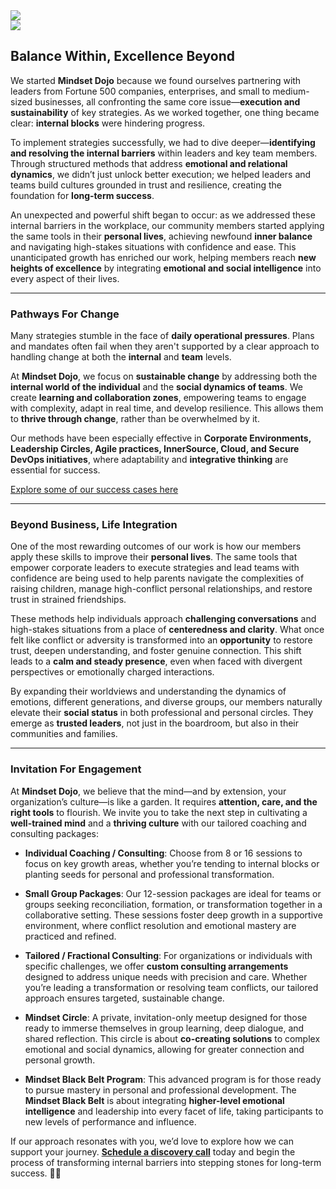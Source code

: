 
<div class="row">
    <div class="col-md-5 col-sm-4 text-center">
        <img class="img-fluid" src="images/DojoLogo-Black-Center.png" style="max-height:350px">
    </div>
    <div class="col-md-7 col-sm-8 text-right d-none d-sm-block">
        <img class="img-fluid" src="images/Pagoda-Black.png" style="max-height:350px">
    </div>
</div>

## Balance Within, Excellence Beyond

We started **Mindset Dojo** because we found ourselves partnering with leaders from Fortune 500 companies, enterprises, and small to medium-sized businesses, all confronting the same core issue—**execution and sustainability** of key strategies. As we worked together, one thing became clear: **internal blocks** were hindering progress.

To implement strategies successfully, we had to dive deeper—**identifying and resolving the internal barriers** within leaders and key team members. Through structured methods that address **emotional and relational dynamics**, we didn’t just unlock better execution; we helped leaders and teams build cultures grounded in trust and resilience, creating the foundation for **long-term success**.

An unexpected and powerful shift began to occur: as we addressed these internal barriers in the workplace, our community members started applying the same tools in their **personal lives**, achieving newfound **inner balance** and navigating high-stakes situations with confidence and ease. This unanticipated growth has enriched our work, helping members reach **new heights of excellence** by integrating **emotional and social intelligence** into every aspect of their lives.

---

### Pathways For Change

Many strategies stumble in the face of **daily operational pressures**. Plans and mandates often fail when they aren't supported by a clear approach to handling change at both the **internal** and **team** levels.

At **Mindset Dojo**, we focus on **sustainable change** by addressing both the **internal world of the individual** and the **social dynamics of teams**. We create **learning and collaboration zones**, empowering teams to engage with complexity, adapt in real time, and develop resilience. This allows them to **thrive through change**, rather than be overwhelmed by it.

Our methods have been especially effective in **Corporate Environments, Leadership Circles, Agile practices, InnerSource, Cloud, and Secure DevOps initiatives**, where adaptability and **integrative thinking** are essential for success.

[Explore some of our success cases here](https://projects.michael.basil.one/)

---

### Beyond Business, Life Integration

One of the most rewarding outcomes of our work is how our members apply these skills to improve their **personal lives**. The same tools that empower corporate leaders to execute strategies and lead teams with confidence are being used to help parents navigate the complexities of raising children, manage high-conflict personal relationships, and restore trust in strained friendships.

These methods help individuals approach **challenging conversations** and high-stakes situations from a place of **centeredness and clarity**. What once felt like conflict or adversity is transformed into an **opportunity** to restore trust, deepen understanding, and foster genuine connection. This shift leads to a **calm and steady presence**, even when faced with divergent perspectives or emotionally charged interactions.

By expanding their worldviews and understanding the dynamics of emotions, different generations, and diverse groups, our members naturally elevate their **social status** in both professional and personal circles. They emerge as **trusted leaders**, not just in the boardroom, but also in their communities and families.

---

### Invitation For Engagement

At **Mindset Dojo**, we believe that the mind—and by extension, your organization’s culture—is like a garden. It requires **attention, care, and the right tools** to flourish. We invite you to take the next step in cultivating a **well-trained mind** and a **thriving culture** with our tailored coaching and consulting packages:

- **Individual Coaching / Consulting**: Choose from 8 or 16 sessions to focus on key growth areas, whether you’re tending to internal blocks or planting seeds for personal and professional transformation.
  
- **Small Group Packages**: Our 12-session packages are ideal for teams or groups seeking reconciliation, formation, or transformation together in a collaborative setting. These sessions foster deep growth in a supportive environment, where conflict resolution and emotional mastery are practiced and refined.
  
- **Tailored / Fractional Consulting**: For organizations or individuals with specific challenges, we offer **custom consulting arrangements** designed to address unique needs with precision and care. Whether you’re leading a transformation or resolving team conflicts, our tailored approach ensures targeted, sustainable change.

- **Mindset Circle**: A private, invitation-only meetup designed for those ready to immerse themselves in group learning, deep dialogue, and shared reflection. This circle is about **co-creating solutions** to complex emotional and social dynamics, allowing for greater connection and personal growth.

- **Mindset Black Belt Program**: This advanced program is for those ready to pursue mastery in personal and professional development. The **Mindset Black Belt** is about integrating **higher-level emotional intelligence** and leadership into every facet of life, taking participants to new levels of performance and influence.

If our approach resonates with you, we’d love to explore how we can support your journey. **[Schedule a discovery call](https://connect.mindset.dojo.center)** today and begin the process of transforming internal barriers into stepping stones for long-term success. 🙏🌿

